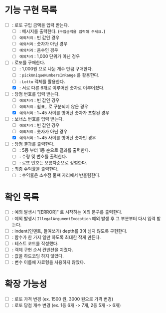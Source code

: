 # 기능 구현 목록
- [ ] : 로또 구입 금액을 입력 받는다.
  - [ ] : 메시지를 출력한다. (`구입금액을 입력해 주세요.`)
  - [ ] `예외처리` : 빈 값인 경우
  - [ ] `예외처리` : 숫자가 아닌 경우
  - [ ] `예외처리` : 음수인 경우
  - [ ] `예외처리` : 1,000 단위가 아닌 경우
- [ ] : 로또를 구매한다.
  - [ ] : 1,000원 으로 나눈 개수 만큼 구매한다.
  - [ ] : `pickUniqueNumbersInRange` 를 활용한다.
  - [ ] : `Lotto` 객체를 활용한다.
  - [X] : 서로 다른 6개로 이루어진 숫자로 이루어졌다.
- [ ] : 당첨 번호를 입력 받는다.
  - [ ] `예외처리` : 빈 값인 경우
  - [ ] `예외처리` : 쉼표`,` 로 구분되지 않은 경우
  - [X] `예외처리` : 1~45 사이를 벗어난 숫자가 포함된 경우
- [ ] : 보너스 번호를 입력 받는다.
  - [ ] `예외처리` : 빈 값인 경우
  - [ ] `예외처리` : 숫자가 아닌 경우
  - [X] `예외처리` : 1~45 사이를 벗어난 숫자인 경우
- [ ] : 당첨 결과를 출력한다.
  - [ ] : 5등 부터 1등 순으로 결과를 출력한다.
  - [ ] : 수량 및 번호를 출력한다.
  - [ ] : 로또 번호는 오름차순으로 정렬한다.
- [ ] : 최종 수익률을 출력한다.
  - [ ] : 수익률은 소수점 둘쨰 자리에서 반올림한다.

# 확인 목록
- [ ] : 예외 발생시 "[ERROR]" 로 시작하는 예외 문구를 출력한다.
- [ ] : 예외 발생시 `IllegalArgumentException` 예외 발생 후 그 부분부터 다시 입력 받는다.
- [ ] : indent(인덴트, 들여쓰기) depth를 3이 넘지 않도록 구현한다.
- [ ] : 함수가 한 가지 일만 하도록 최대한 작게 만든다.
- [ ] : 테스트 코드를 작성했다.
- [ ] : 객체 구현 순서 컨벤션을 지켰다.
- [ ] : 값을 하드코딩 하지 않았다.
- [ ] : 변수 이름에 자료형을 사용하지 않았다.

# 확장 가능성
- [ ] : 로또 가격 변경 (ex. 1500 원, 3000 원으로 가격 변경)
- [ ] : 로또 당첨 개수 변경 (ex. 1등 6개 -> 7개, 2등 5개 -> 6개)